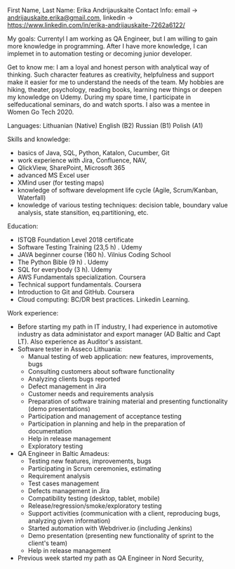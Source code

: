 First Name, Last Name: Erika Andrijauskaite
Contact Info: email -> andrijauskaite.erika@gmail.com, linkedin -> https://www.linkedin.com/in/erika-andrijauskaite-7262a6122/

My goals: Currentyl I am working as QA Engineer, but I am willing to gain more knowledge in programming. 
After I have more knowledge, I can implemet in to automation testing or decoming junior developer.

Get to know me:
I am a loyal and honest person with analytical way of thinking. 
Such character features as creativity, helpfulness and support make it easier for me to understand the needs of the team.
My hobbies are hiking, theater, psychology, reading books, learning new things or deepen my knowledge on Udemy. 
During my spare time, I participate in selfeducational seminars, do and watch sports. I also was a mentee in Women Go Tech 2020.

Languages:
Lithuanian (Native)
English (B2)
Russian (B1)
Polish (A1)

Skills and knowledge:
- basics of Java, SQL, Python, Katalon, Cucumber, Git
- work experience with Jira, Confluence, NAV,
- QlickView, SharePoint, Microsoft 365
- advanced MS Excel user
- XMind user (for testing maps)
- knowledge of software development life cycle (Agile, Scrum/Kanban, Waterfall)
- knowledge of various testing techniques: decision table, boundary value analysis, state stansition, eq.partitioning, etc.

Education:
- ISTQB Foundation Level 2018 certificate
- Software Testing Training (23,5 h) . Udemy
- JAVA beginner course (160 h). Vilnius Coding School
- The Python Bible (9 h) . Udemy
- SQL for everybody (3 h). Udemy
- AWS Fundamentals specialization. Coursera
- Technical support fundamentals. Coursera
- Introduction to Git and GitHub. Coursera
- Cloud computing: BC/DR best practices. Linkedin Learning.

Work experience:
- Before starting my path in IT industry, I had experience in automotive industry as data administator and export manager (AD Baltic and Capt LT). Also experience as Auditor's assistant.
- Software tester in Asseco Lithuania:
	- Manual testing of web application: new features, improvements, bugs
	- Consulting customers about software functionality
	- Analyzing clients bugs reported
	- Defect management in Jira
	- Customer needs and requirements analysis
	- Preparation of software training material and presenting functionality (demo presentations)
	- Participation and management of acceptance testing
	- Participation in planning and help in the preparation of documentation
	- Help in release management
	- Exploratory testing
- QA Engineer in Baltic Amadeus:
	- Testing new features, improvements, bugs
	- Participating in Scrum ceremonies, estimating
	- Requirement analysis
	- Test cases management
	- Defects management in Jira
	- Compatibility testing (desktop, tablet, mobile)
	- Release/regression/smoke/exploratory testing
	- Support activities (communication with a client, reproducing bugs, analyzing given information)
	- Started automation with Webdriver.io (including Jenkins)
	- Demo presentation (presenting new functionality of sprint to the client's team)
	- Help in release management
- Previous week started my path as QA Engineer in Nord Security,